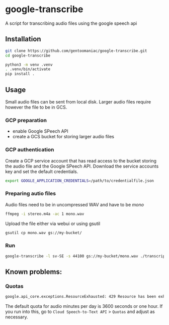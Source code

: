 # google-transcribe

A script for transcribing audio files using the google speech api

## Installation

``` bash
git clone https://github.com/gentoomaniac/google-transcribe.git
cd google-transcribe

python3 -m venv .venv
. .venv/bin/activate
pip install .
```

## Usage

Small audio files can be sent from local disk.
Larger audio files require however the file to be in GCS.

### GCP preparation

* enable Google SPeech API
* create a GCS bucket for storing larger audio files

### GCP authentication

Create a GCP service account that has read access to the bucket storing the audio file and the Google SPeech API.
Download the service accounts key and set the default credentials.

```bash
export GOOGLE_APPLICATION_CREDENTIALS=/path/to/credentialfile.json
```

### Preparing autio files

Audio files need to be in uncompressed WAV and have to be *mono*

``` bash
ffmpeg -i stereo.m4a -ac 1 mono.wav
```

Upload the file either via webui or using gsutil

```bash
gsutil cp mono.wav gs://my-bucket/
```

### Run

```bash
google-transcribe -l sv-SE -s 44100 gs://my-bucket/mono.wav ./transcript.txt
```

## Known problems:

### Quotas

```bash
google.api_core.exceptions.ResourceExhausted: 429 Resource has been exhausted (e.g. check quota).
```

The default quota for audio minutes per day is 3600 seconds or one hour.
If you run into this, go to `Cloud Speech-to-Text API` > `Quotas` and adjust as necessary.
